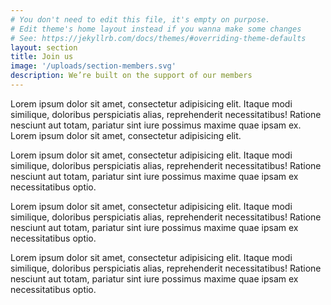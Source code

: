 ```yaml
---
# You don't need to edit this file, it's empty on purpose.
# Edit theme's home layout instead if you wanna make some changes
# See: https://jekyllrb.com/docs/themes/#overriding-theme-defaults
layout: section
title: Join us
image: '/uploads/section-members.svg'
description: We’re built on the support of our members
---
```

Lorem ipsum dolor sit amet, consectetur adipisicing elit. Itaque modi similique, doloribus perspiciatis alias, reprehenderit necessitatibus! Ratione nesciunt aut totam, pariatur sint iure possimus maxime quae ipsam ex. Lorem ipsum dolor sit amet, consectetur adipisicing elit.

Lorem ipsum dolor sit amet, consectetur adipisicing elit. Itaque modi similique, doloribus perspiciatis alias, reprehenderit necessitatibus! Ratione nesciunt aut totam, pariatur sint iure possimus maxime quae ipsam ex necessitatibus optio.

Lorem ipsum dolor sit amet, consectetur adipisicing elit. Itaque modi similique, doloribus perspiciatis alias, reprehenderit necessitatibus! Ratione nesciunt aut totam, pariatur sint iure possimus maxime quae ipsam ex necessitatibus optio.

Lorem ipsum dolor sit amet, consectetur adipisicing elit. Itaque modi similique, doloribus perspiciatis alias, reprehenderit necessitatibus! Ratione nesciunt aut totam, pariatur sint iure possimus maxime quae ipsam ex necessitatibus optio.